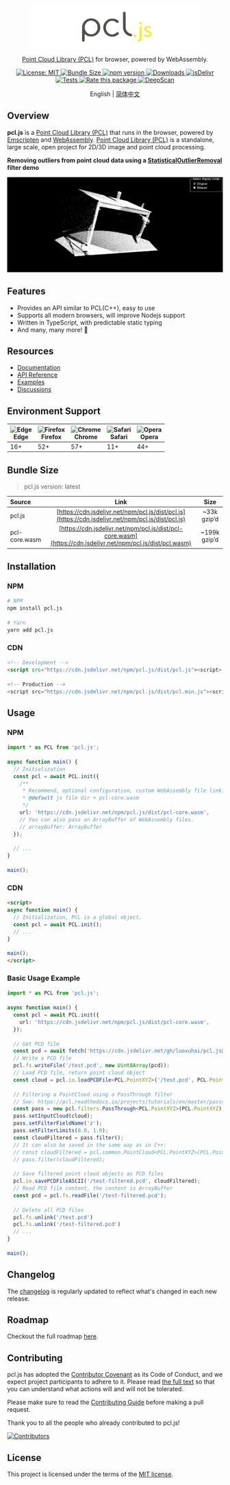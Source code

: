 <p align="center">
  <a href="https://pcljs.org" target="_blank"><img style="max-height: 100px" src="./logo.svg" title="pcl.js" alt="title="pcl.js"></a>
  <p align="center"><a href="https://github.com/PointCloudLibrary/pcl" target="_blank">Point Cloud Library (PCL)</a> for browser, powered by WebAssembly.</p>
</p>

<p align="center">
 <a href="https://github.com/FoalTS/foal/blob/master/LICENSE">
    <img src="https://img.shields.io/badge/License-MIT-blue.svg" alt="License: MIT">
  </a>
 <a href="https://bundlephobia.com/package/pcl.js">
    <img src="https://img.shields.io/bundlephobia/min/pcl.js.svg" alt="Bundle Size">
 </a>
  <a href="https://www.npmjs.com/package/pcl.js">
    <img src="https://img.shields.io/npm/v/pcl.js.svg" alt="npm version">
  </a>
  <a href="https://www.npmtrends.com/pcl.js">
    <img src="https://img.shields.io/npm/dm/pcl.js" alt="Downloads" />
  </a>
  <a href="https://www.jsdelivr.com/package/npm/pcl.js">
    <img src="https://data.jsdelivr.com/v1/package/npm/pcl.js/badge?style=rounded" alt="jsDelivr" />
  </a>
  <a href="https://github.com/luoxuhai/pcl.js/actions/workflows/test.yml">
    <img src="https://github.com/luoxuhai/pcl.js/actions/workflows/test.yml/badge.svg" alt="Tests" />
  </a>
  <a href="https://openbase.com/js/pcl.js?utm_source=embedded&amp;utm_medium=badge&amp;utm_campaign=rate-badge">
    <img src="https://badges.openbase.com/js/rating/pcl.js.svg?token=nF4Z9XUsUhOe5yeVDZTPwpdoKqqamFbVBoVA5zbU5iM=" alt="Rate this package" />
  </a>
  <a href="https://deepscan.io/dashboard#view=project&tid=18815&pid=22098&bid=649724">
    <img alt="DeepScan" src="https://deepscan.io/api/teams/18815/projects/22098/branches/649724/badge/grade.svg">
  </a>
</p>

<p align="center">
  English | <a href="./README-zh_CN.md">简体中文</a>
</p>

## Overview

**pcl.js** is a [Point Cloud Library (PCL)](https://github.com/PointCloudLibrary/pcl) that runs in the browser, powered by [Emscripten](https://emscripten.org/index.html) and [WebAssembly](https://webassembly.org/). [Point Cloud Library (PCL)](https://github.com/PointCloudLibrary/pcl) is a standalone, large scale, open project for 2D/3D image and point cloud processing. 

**Removing outliers from point cloud data using a [StatisticalOutlierRemoval](https://pcl.readthedocs.io/projects/tutorials/en/master/statistical_outlier.html#statistical-outlier-removal) filter demo**
<p align="center">
  <a href="https://pcljs.org/examples/detail?code_url=https%3A%2F%2Fstackblitz.com%2Fedit%2Fweb-platform-ugzuzp%3Fembed%3D1%26file%3Dmain.js%26hideNavigation%3D1%26view%3Dpreview">
    <img src="./website/static/img/examples/StatisticalOutlierRemoval.gif">
  </a>
</p>

## Features

- Provides an API similar to PCL(C++), easy to use
- Supports all modern browsers, will improve Nodejs support
- Written in TypeScript, with predictable static typing
- And many, many more! 🚀

## Resources

- [Documentation](https://pcljs.org/docs/tutorials/intro)
- [API Reference](https://pcljs.org/docs/api/about)
- [Examples](https://pcljs.org/examples)
- [Discussions](https://github.com/luoxuhai/pcl.js/discussions)

## Environment Support

| <img src="https://raw.githubusercontent.com/alrra/browser-logos/main/src/edge/edge_128x128.png" alt="Edge" width="48px" height="48px" /><br/> Edge | <img src="https://raw.githubusercontent.com/alrra/browser-logos/main/src/firefox/firefox_128x128.png" alt="Firefox" width="48px" height="48px" /><br/>Firefox | <img src="https://raw.githubusercontent.com/alrra/browser-logos/main/src/chrome/chrome_128x128.png" alt="Chrome" width="48px" height="48px" /><br/>Chrome | <img src="https://raw.githubusercontent.com/alrra/browser-logos/main/src/safari/safari_128x128.png" alt="Safari" width="48px" height="48px" /><br/>Safari | <img src="https://raw.githubusercontent.com/alrra/browser-logos/main/src/opera/opera_128x128.png" alt="Opera" width="48px" height="48px" /><br/>Opera |
| --------- | --------- | --------- | --------- | --------- |
| 16+ | 52+ | 57+ | 11+ | 44+ 

## Bundle Size

> pcl.js version: latest

| Source        |                                                    Link                                                     |     Size      |
| :------------ | :---------------------------------------------------------------------------------------------------------: | :-----------: |
| pcl.js        |     [https://cdn.jsdelivr.net/npm/pcl.js/dist/pcl.js](https://cdn.jsdelivr.net/npm/pcl.js/dist/pcl.js)      | ~33k gzip’d |
| pcl-core.wasm | [https://cdn.jsdelivr.net/npm/pcl.js/dist/pcl-core.wasm](https://cdn.jsdelivr.net/npm/pcl.js/dist/pcl.wasm) | ~199k gzip’d  |

## Installation

### NPM

```bash
# NPM
npm install pcl.js

# Yarn
yarn add pcl.js
```

### CDN

```html
<!-- Development -->
<script src="https://cdn.jsdelivr.net/npm/pcl.js/dist/pcl.js"><script>

<!-- Production -->
<script src="https://cdn.jsdelivr.net/npm/pcl.js/dist/pcl.min.js"><script>
```

## Usage

### NPM

```typescript
import * as PCL from 'pcl.js';

async function main() {
  // Initialization
  const pcl = await PCL.init({
    /**
     * Recommend, optional configuration, custom WebAssembly file link.
     * @default js file dir + pcl-core.wasm
     */
    url: 'https://cdn.jsdelivr.net/npm/pcl.js/dist/pcl-core.wasm',
    // You can also pass an ArrayBuffer of WebAssembly files.
    // arrayBuffer: ArrayBuffer
  });

  // ...
}

main();
```

### CDN

```html
<script>
async function main() {
  // Initialization, PCL is a global object.
  const pcl = await PCL.init();
  // ...
}

main();
</script>
```

### Basic Usage Example

```typescript
import * as PCL from 'pcl.js';

async function main() {
  const pcl = await PCL.init({
    url: 'https://cdn.jsdelivr.net/npm/pcl.js/dist/pcl-core.wasm',
  });

  // Get PCD file
  const pcd = await fetch('https://cdn.jsdelivr.net/gh/luoxuhai/pcl.js@master/data/rops_tutorial/points.pcd').then(res => res.arrayBuffer());
  // Write a PCD file
  pcl.fs.writeFile('/test.pcd', new Uint8Array(pcd));
  // Load PCD file, return point cloud object
  const cloud = pcl.io.loadPCDFile<PCL.PointXYZ>('/test.pcd', PCL.PointXYZ);

  // Filtering a PointCloud using a PassThrough filter
  // See: https://pcl.readthedocs.io/projects/tutorials/en/master/passthrough.html#passthrough
  const pass = new pcl.filters.PassThrough<PCL.PointXYZ>(PCL.PointXYZ);
  pass.setInputCloud(cloud);
  pass.setFilterFieldName('z');
  pass.setFilterLimits(0.0, 1.0);
  const cloudFiltered = pass.filter();
  // It can also be saved in the same way as in C++:
  // const cloudFiltered = pcl.common.PointCloud<PCL.PointXYZ>(PCL.PointXYZ);
  // pass.filter(cloudFiltered);

  // Save filtered point cloud objects as PCD files
  pcl.io.savePCDFileASCII('/test-filtered.pcd', cloudFiltered);
  // Read PCD file content, the content is ArrayBuffer
  const pcd = pcl.fs.readFile('/test-filtered.pcd');

  // Delete all PCD files
  pcl.fs.unlink('/test.pcd')
  pcl.fs.unlink('/test-filtered.pcd')
  // ...
}

main();
```

## Changelog

The [changelog](https://github.com/luoxuhai/pcl.js/releases) is regularly updated to reflect what's changed in each new release.

## Roadmap

Checkout the full roadmap [here](ROADMAP.md).

## Contributing

pcl.js has adopted the [Contributor Covenant](https://www.contributor-covenant.org/) as its Code of Conduct, and we expect project participants to adhere to it. Please read [the full text](CODE_OF_CONDUCT.md) so that you can understand what actions will and will not be tolerated.

Please make sure to read the [Contributing Guide](CONTRIBUTING.md) before making a pull request.

Thank you to all the people who already contributed to pcl.js!

[![Contributors](https://contrib.rocks/image?repo=luoxuhai/pcl.js)](https://github.com/luoxuhai/pcl.js/graphs/contributors)

## License

This project is licensed under the terms of the [MIT license](https://github.com/luoxuhai/pcl.js/blob/master/LICENSE).
